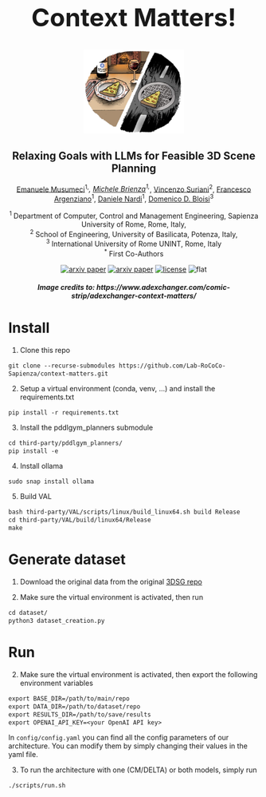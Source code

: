 <div align="center">
<h1 style="font-size: 50px">Context Matters!</h1> 
<img src="assets/cm.png" width=40%>
<h2>Relaxing Goals with LLMs for Feasible 3D Scene Planning</h2>

<a href="https://scholar.google.com/citations?user=XLcFkmUAAAAJ&hl=it&oi=ao">Emanuele Musumeci</a><sup><span>1,*</span></sup>,
<a href="https://scholar.google.com/citations?user=sk3SpmUAAAAJ&hl=it&oi=ao">Michele Brienza</a><sup><span>1,*</span></sup>,
<a href="https://scholar.google.com/citations?user=Y8LuLfoAAAAJ&hl=it&oi=ao">Vincenzo Suriani</a><sup><span>2</span></sup>,
<a href="https://www.linkedin.com/in/fra-arg/">Francesco Argenziano</a><sup><span>1</span></sup>,
<a href="https://scholar.google.com/citations?user=xZwripcAAAAJ&hl=it&oi=ao">Daniele Nardi</a><sup><span>1</span></sup>,
<a href="https://scholar.google.com/citations?user=_90LQXQAAAAJ&hl=it&oi=ao">Domenico D. Bloisi</a><sup><span>3</span></sup>
</br>

<sup>1</sup> Department of Computer, Control and Management Engineering, Sapienza University of Rome, Rome, Italy, <br>
<sup>2</sup> School of Engineering, University of Basilicata, Potenza, Italy, <br>
<sup>3</sup> International University of Rome UNINT, Rome, Italy <br>
<sup>*</sup> First Co-Authors
<div>

[![arxiv paper](https://img.shields.io/badge/Project-Website-blue)](https://lab-rococo-sapienza.github.io/context-matters/)
[![arxiv paper](https://img.shields.io/badge/arXiv-SOON-red)](https://lab-rococo-sapienza.github.io/contetx-matters/)
[![license](https://img.shields.io/badge/License-MIT-yellow)](LICENSE)
![flat](https://img.shields.io/badge/python-3.10+-green)

</div>
<h5>Image credits to: https://www.adexchanger.com/comic-strip/adexchanger-context-matters/</h5>
</div>

# Install

1. Clone this repo
```
git clone --recurse-submodules https://github.com/Lab-RoCoCo-Sapienza/context-matters.git
```

2. Setup a virtual environment (conda, venv, ...) and install the requirements.txt

```
pip install -r requirements.txt
```
   
3. Install the pddlgym_planners submodule
```
cd third-party/pddlgym_planners/
pip install -e
```
   
4. Install ollama
```
sudo snap install ollama
```

5. Build VAL
```
bash third-party/VAL/scripts/linux/build_linux64.sh build Release
cd third-party/VAL/build/linux64/Release
make
```
# Generate dataset
1. Download the original data from the original [3DSG repo](https://github.com/StanfordVL/3DSceneGraph)

2. Make sure the virtual environment is activated, then run 
```
cd dataset/
python3 dataset_creation.py
```

# Run

2. Make sure the virtual environment is activated, then export the following environment variables
```
export BASE_DIR=/path/to/main/repo
export DATA_DIR=/path/to/dataset/repo
export RESULTS_DIR=/path/to/save/results
export OPENAI_API_KEY=<your OpenAI API key>
```
In `config/config.yaml` you can find all the config parameters of our architecture.
You can modify them by simply changing their values in the yaml file.

3. To run the architecture with one (CM/DELTA) or both models, simply run
```
./scripts/run.sh
```